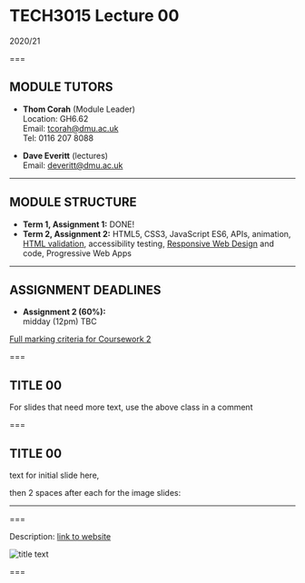 <!-- .slide: class="centre" -->
# TECH3015 Lecture 00

2020/21

===

## MODULE TUTORS
<!-- .slide: class="left-align" -->

- **Thom Corah** (Module Leader)  
Location: GH6.62  
Email: tcorah@dmu.ac.uk  
Tel: 0116 207 8088

- **Dave Everitt** (lectures)  
Email: deveritt@dmu.ac.uk

---

## MODULE STRUCTURE
<!-- .slide: class="left-align" -->

- **Term 1, Assignment 1:** DONE!
- **Term 2, Assignment 2:** HTML5, CSS3, JavaScript ES6, APIs, animation, [HTML validation](https://validator.w3.org/), accessibility testing, [Responsive Web Design](https://developers.google.com/web/fundamentals/design-and-ux/responsive/) and code, Progressive Web Apps

---

## ASSIGNMENT DEADLINES
<!-- .slide: class="left-align" -->

- **Assignment 2 (60%):**  
midday (12pm) TBC

[Full marking criteria for Coursework 2](https://tech3015.github.io/lectures/coursework-02.md#marking-criteria)

===

<!-- EXAMPLE SLIDE WITH A CLASS -->

## TITLE **00**
<!-- .slide: class="crammed" -->

For slides that need more text, use the above class in a comment

===

<!-- EXAMPLE WITH BACKGROUND IMAGES AS SUBSECTIONS -->

## TITLE **00**

text for initial slide here,

then 2 spaces after each for the image slides:

---

<!-- .slide: data-background-image="IMG_FOLDER/IMAGE_NAME" data-background-size="contain" -->

===

<!-- BIG IMAGE EXAMPLE -->

Description: [link to website](URL)

![title text](IMG_FOLDER/IMAGE_NAME)

===


